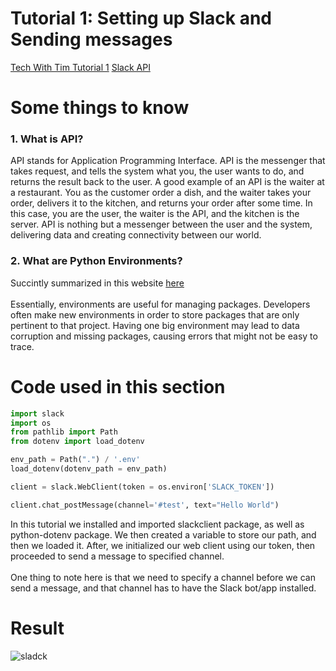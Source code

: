 # Tutorial 1: Setting up Slack and Sending messages

[Tech With Tim Tutorial 1](https://www.youtube.com/watch?v=KJ5bFv-IRFM&list=RDCMUC4JX40jDee_tINbkjycV4Sg&start_radio=1&ab_channel=TechWithTim)
[Slack API](https://api.slack.com/)

# Some things to know
### 1. What is API?
API stands for Application Programming Interface. API is the messenger that takes request, and tells the system what you, the user wants to do, and returns the result back to the user. A good example of an API is the waiter at a restaurant. You as the customer order a dish, and the waiter takes your order, delivers it to the kitchen, and returns your order after some time. In this case, you are the user, the waiter is the API, and the kitchen is the server. API is nothing but a messenger between the user and the system, delivering data and creating connectivity between our world.

### 2. What are Python Environments?
Succintly summarized in this website [here](https://www.dabapps.com/blog/introduction-to-pip-and-virtualenv-python/)\
\
Essentially, environments are useful for managing packages. Developers often make new environments in order to store packages that are only pertinent to that project. Having one big environment may lead to data corruption and missing packages, causing errors that might not be easy to trace.

# Code used in this section
```python
import slack
import os
from pathlib import Path
from dotenv import load_dotenv

env_path = Path(".") / '.env'
load_dotenv(dotenv_path = env_path)

client = slack.WebClient(token = os.environ['SLACK_TOKEN'])

client.chat_postMessage(channel='#test', text="Hello World")
```

In this tutorial we installed and imported slackclient package, as well as python-dotenv package. We then created a variable to store our path, and then we loaded it. After, we initialized our web client using our token, then proceeded to send a message to specified channel.\
\
One thing to note here is that we need to specify a channel before we can send a message, and that channel has to have the Slack bot/app installed.

# Result
![sladck](https://user-images.githubusercontent.com/56273897/130310286-00b1c21c-9dfa-4da4-aaae-5602f1ead837.PNG)

